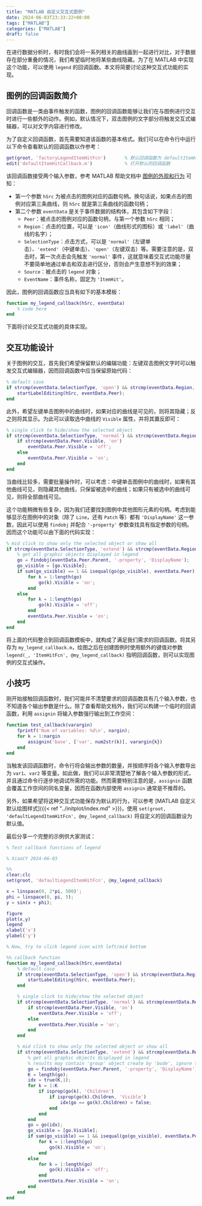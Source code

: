 ```yaml
---
title: "MATLAB 自定义交互式图例"
date: 2024-06-03T23:33:22+08:00
tags: ["MATLAB"]
categories: ["MATLAB"]
draft: false
---
```


在进行数据分析时，有时我们会将一系列相关的曲线画到一起进行对比，对于数据存在部分重叠的情况，我们希望临时地将某些曲线隐藏。为了在 MATLAB 中实现这个功能，可以使用 `legend` 的回调函数。本文将简要讨论这种交互式功能的实现。

<!--more-->


## 图例的回调函数简介

回调函数是一类由事件触发的函数，图例的回调函数能够让我们在与图例进行交互时进行一些额外的动作。例如，默认情况下，双击图例的文字部分将触发交互式编辑器，可以对文字内容进行修改。

为了自定义回调函数，首先需要知道该函数的基本格式。我们可以在命令行中运行以下命令查看默认的回调函数以作参考：

```matlab
get(groot, 'factoryLegendItemHitFcn')       % 默认回调函数为 defaultItemHitCallback
edit('defaultItemHitCallback.m')            % 打开默认的回调函数
```

该回调函数接受两个输入参数，参考 MATLAB 帮助文档中 [图例的外观和行为](https://mirrors.tuna.tsinghua.edu.cn) 可知：

- 第一个参数 `hSrc` 为被点击的图例对应的函数句柄。换句话说，如果点击的图例对应第三条曲线，则 `hSrc` 就是第三条曲线的函数句柄；
- 第二个参数 `eventData` 是关于事件数据的结构体，其包含如下字段：
    - `Peer`：被点击的图例对应的函数句柄，与第一个参数 `hSrc` 相同；
    - `Region`：点击的位置，可以是 `'icon'`（曲线形式的图标）或 `'label'`（曲线的名字）；
    - `SelectionType`：点击方式，可以是 `'normal'`（左键单击）、`'extend'`（中键单击）、`'open'`（左键双击）等。需要注意的是，双击时，第一次点击会先触发 `'normal'` 事件，这就意味着交互式功能尽量不要简单地通过单击和双击进行区分，否则会产生意想不到的效果；
    - `Source`：被点击的 `legend` 对象；
    - `EventName`：事件名称，固定为 `'ItemHit'`。

因此，图例的回调函数应当具有如下的基本模板：

```matlab
function my_legend_callback(hSrc, eventData)
    % code here
end
```

下面将讨论交互式功能的具体实现。


## 交互功能设计

关于图例的交互，首先我们希望保留默认的编辑功能：左键双击图例文字时可以触发交互式编辑器，因而回调函数中应当保留原始代码：

```matlab
% default case
if strcmp(eventData.SelectionType, 'open') && strcmp(eventData.Region, 'label')
    startLabelEditing(hSrc, eventData.Peer);
end
```

此外，希望左键单击图例中的曲线时，如果对应的曲线是可见的，则将其隐藏；反之则将其显示。为此可以读取选中曲线的 `Visible` 属性，并将其置反即可：

```matlab
% single click to hide/show the selected object
if strcmp(eventData.SelectionType, 'normal') && strcmp(eventData.Region, 'icon')
    if strcmp(eventData.Peer.Visible, 'on')
        eventData.Peer.Visible = 'off';
    else
        eventData.Peer.Visible = 'on';
    end
end
```

当曲线比较多，需要批量操作时，可以考虑：中键单击图例中的曲线时，如果有其他曲线可见，则隐藏其他曲线，只保留被选中的曲线；如果只有被选中的曲线可见，则将全部曲线可见。

这个功能稍微有些复杂，因为我们还要找到图例中其他图形元素的句柄。考虑到能够显示在图例中的对象（除了 `Line`，还有 `Patch` 等）都有 `'DisplayName'` 这一参数，因此可以使用 `findobj` 并配合 `'-property'` 参数查找具有指定参数的句柄。因而这个功能可以由下面的代码实现：

```matlab
% mid click to show only the selected object or show all
if strcmp(eventData.SelectionType, 'extend') && strcmp(eventData.Region, 'icon')
    % get all graphic objects displayed in legend
    go = findobj(eventData.Peer.Parent, '-property', 'DisplayName');
    go_visible = [go.Visible];
    if sum(go_visible) == 1 && isequal(go(go_visible), eventData.Peer)
        for k = 1:length(go)
            go(k).Visible = 'on';
        end
    else
        for k = 1:length(go)
            go(k).Visible = 'off';
        end
        eventData.Peer.Visible = 'on';
    end
end
```

将上面的代码整合到回调函数模板中，就构成了满足我们需求的回调函数。将其另存为 `my_legend_callback.m`，绘图之后在创建图例时使用额外的键值对参数 `legend(_, 'ItemHitFcn', @my_legend_callback)` 指明回调函数，则可以实现图例的交互式操作。


## 小技巧

刚开始接触回调函数时，我们可能并不清楚要求的回调函数具有几个输入参数，也不知道各个输出参数是什么。除了查看帮助文档外，我们可以构建一个临时的回调函数，利用 `assignin` 将输入参数强行输出到工作空间：

```matlab
function test_callback(varargin)
    fprintf('Num of variables: %d\n', nargin);
    for k = 1:nargin
        assignin('base', ['var', num2str(k)], varargin{k})
    end
end
```

当触发该回调函数时，命令行将会输出参数的数量，并按顺序将各个输入参数导出为 `var1`、`var2` 等变量。如此做，我们可以非常清楚地了解各个输入参数的形式，并且通过命令行逐步地调试所需的功能。然而需要特别注意的是，`assignin` 函数会覆盖工作空间的同名变量，因而在函数内部使用 `assignin` 通常是不推荐的。

另外，如果希望将这种交互式功能保存为默认的行为，可以参考 [MATLAB 自定义默认绘图样式]({{< ref "../initplot/index.md" >}})，使用 `set(groot, 'defaultLegendItemHitFcn', @my_legend_callback)` 将自定义的回调函数设为默认值。


最后分享一个完整的示例供大家测试：

```matlab
% Test callback functions of legend

% XiaoCY 2024-06-03

%%
clear;clc
set(groot, 'defaultLegendItemHitFcn', @my_legend_callback)

x = linspace(0, 2*pi, 500)';
phi = linspace(0, pi, 5);
y = sin(x + phi);

figure
plot(x,y)
legend
xlabel('x')
ylabel('y')

% Now, try to click legend icon with left/mid bottom

%% callback function
function my_legend_callback(hSrc,eventData)
    % default case
    if strcmp(eventData.SelectionType, 'open') && strcmp(eventData.Region, 'label')
        startLabelEditing(hSrc, eventData.Peer);
    end

    % single click to hide/show the selected object
    if strcmp(eventData.SelectionType, 'normal') && strcmp(eventData.Region, 'icon')
        if strcmp(eventData.Peer.Visible, 'on')
            eventData.Peer.Visible = 'off';
        else
            eventData.Peer.Visible = 'on';
        end
    end

    % mid click to show only the selected object or show all
    if strcmp(eventData.SelectionType, 'extend') && strcmp(eventData.Region, 'icon')
        % get all graphic objects displayed in legend
        % results may contain 'group' object create by 'bode', ignore their children
        go = findobj(eventData.Peer.Parent, '-property', 'DisplayName');
        K = length(go);
        idx = true(K,1);
        for k = 1:K
            if isprop(go(k), 'Children')
                if isprop(go(k).Children, 'Visible')
                    idx(go == go(k).Children) = false;
                end
            end
        end
        go = go(idx);
        go_visible = [go.Visible];
        if sum(go_visible) == 1 && isequal(go(go_visible), eventData.Peer)
            for k = 1:length(go)
                go(k).Visible = 'on';
            end
        else
            for k = 1:length(go)
                go(k).Visible = 'off';
            end
            eventData.Peer.Visible = 'on';
        end
    end
end
```
